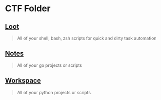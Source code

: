 # CTF Folder

## [Loot](./loot)

> All of your shell, bash, zsh scripts
> for quick and dirty task automation

## [Notes](./notes)

> All of your go projects or scripts

## [Workspace](./workspace)

> All of your python projects or scripts
